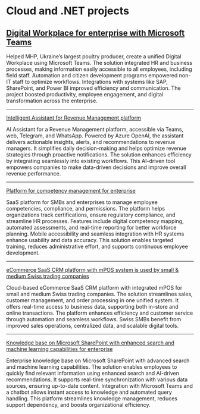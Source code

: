 # Cloud and .NET projects

## [Digital Workplace for enterprise with Microsoft Teams](Cloud/Digital-Workplace-for-enterprise-with-Microsoft-Teams.md)

Helped MHP, Ukraine’s largest poultry producer, create a unified Digital Workplace using Microsoft Teams. The solution integrated HR and business processes, making information easily accessible to all employees, including field staff. Automation and citizen development programs empowered non-IT staff to optimize workflows. Integrations with systems like SAP, SharePoint, and Power BI improved efficiency and communication. The project boosted productivity, employee engagement, and digital transformation across the enterprise.

---

[Intelligent Assistant for Revenue Management platform](Data%20&%20AI/Intelligent-Assistant-for-Revenue-Management-platform.md)

AI Assistant for a Revenue Management platform, accessible via Teams, web, Telegram, and WhatsApp. Powered by Azure OpenAI, the assistant delivers actionable insights, alerts, and recommendations to revenue managers. It simplifies daily decision-making and helps optimize revenue strategies through proactive notifications. The solution enhances efficiency by integrating seamlessly into existing workflows. This AI-driven tool empowers companies to make data-driven decisions and improve overall revenue performance.

---

[Platform for competency management for enterprise](Cloud/SaaS-platform-for-competency,-compliance,-and-permissions-management-for-SMBs-&-enterprises.md)

SaaS platform for SMBs and enterprises to manage employee competencies, compliance, and permissions. The platform helps organizations track certifications, ensure regulatory compliance, and streamline HR processes. Features include digital competency mapping, automated assessments, and real-time reporting for better workforce planning. Mobile accessibility and seamless integration with HR systems enhance usability and data accuracy. This solution enables targeted training, reduces administrative effort, and supports continuous employee development.

---

[eCommerce SaaS CRM platform with mPOS system is used by small & medium Swiss trading companies](Cloud/eCommerce-SaaS-CRM-platform-with-mPOS-system-is-used-by-small-&-medium-Swiss-trading-companies.md)

Cloud-based eCommerce SaaS CRM platform with integrated mPOS for small and medium Swiss trading companies. The solution streamlines sales, customer management, and order processing in one unified system. It offers real-time access to business data, supporting both in-store and online transactions. The platform enhances efficiency and customer service through automation and seamless workflows. Swiss SMBs benefit from improved sales operations, centralized data, and scalable digital tools.

---

[Knowledge base on Microsoft SharePoint with enhanced search and machine learning capabilities for enterprise](Data%20&%20AI/Knowledge-base-on-Microsoft-SharePoint-with-enhanced-search-and-machine-learning-capabilities-for-enterprise.md)

Enterprise knowledge base on Microsoft SharePoint with advanced search and machine learning capabilities. The solution enables employees to quickly find relevant information using enhanced search and AI-driven recommendations. It supports real-time synchronization with various data sources, ensuring up-to-date content. Integration with Microsoft Teams and a chatbot allows instant access to knowledge and automated query handling. This platform streamlines knowledge management, reduces support dependency, and boosts organizational efficiency.